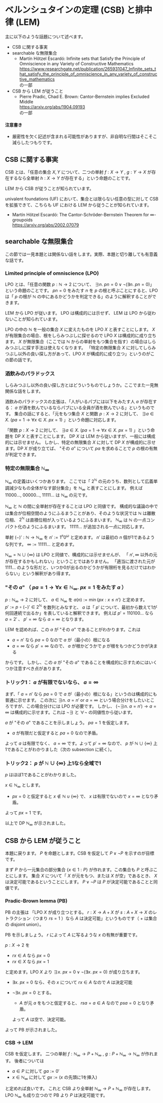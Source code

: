 # ベルンシュタインの定理 (CSB) と排中律 (LEM)
主に以下のような話題について述べます。
- CSB に関する事実
- searchable な無限集合
  - Martín Hötzel Escardó: Infinite sets that Satisfy the Principle of Omniscience in any Variety of Constructive Mathematics  
    https://www.researchgate.net/publication/265931047_Infinite_sets_that_satisfy_the_principle_of_omniscience_in_any_variety_of_constructive_mathematics  
    の一部
- CSB から LEM が従うこと
  - Pierre Pradic, Chad E. Brown: Cantor-Bernstein implies Excluded Middle  
    https://arxiv.org/abs/1904.09193  
    の一部
#### 注意書き
- 厳密性を欠く記述が含まれる可能性がありますが、非自明な行間はそこそこ減らしたつもりです。
## CSB に関する事実
CSB とは、「任意の集合 $X,Y$ について、二つの単射 $f:X\to Y$ , $g:Y\to X$ が存在するなら全単射 $h:X\to Y$ が存在する」という命題のことです。

LEM から CSB が従うことが知られています。

univalent foundations (UF) において、集合とは限らない任意の型に対して CSB を拡張できて、こちらも UF における LEM から従うことが知られています。
- Martín Hötzel Escardó: The Cantor-Schröder-Bernstein Theorem for ∞-groupoids  
  https://arxiv.org/abs/2002.07079
## searchable な無限集合
この節では一見本題とは関係ない話をします。実際、本題と切り離しても有意義な話です。
### Limited principle of omniscience (LPO)
LPO とは、「任意の関数 $p:\mathbb N\to 2$ について、 $\exists n.\ pn=0\lor\neg(\exists n.\ pn=0)$」という命題のことです。
$pn=0$ をみたす $n$ を $p$ の根と呼ぶことにすると、LPO は「 $p$ の根が $\mathbb N$ の中にあるかどうかを判定できる」のように解釈することができます。

LEM から LPO が従います。 LPO は構成的には示せず、 LEM は LPO から従わないことが知られています。

LPO の中の $\mathbb N$ を一般の集合 $X$ に変えたものを LPO $X$ と表すことにします。
$X$ が有限集合の場合、根をしらみつぶしに探せるので LPO $X$ は構成的に成り立ちます。
$X$ が無限集合（ここでは $\mathbb N$ からの単射をもつ集合を指す）の場合はしらみつぶしに探す手法は使えなくなります。
「特定の無限集合 $X$ に対してしらみつぶし以外の良い探し方があって、LPO $X$ が構成的に成り立つ」というのがこの節の話です。
### 酒飲みのパラドックス
しらみつぶし以外の良い探し方とはどういうものでしょうか。ここでまた一見無関係な話をします。

酒飲みのパラドックスの主張は、「人がいるパブには以下をみたす人 $a$ が存在する： $a$ が酒を飲んでいるならパブにいる全員が酒を飲んでいる」というものです。
集合の話にすると、「元をもつ集合 $X$ と関数 $p:X\to 2$ に対して、 $\exists a\in X.\ (pa=1\to\forall x\in X.\ px=1)$ 」という命題に対応します。

「関数 $p:X\to 2$ に対して、 $\exists a\in X.\ (pa=1\to\forall x\in X.\ px=1)$ 」という命題を DP $X$ と表すことにします。
DP $X$ は LEM から従いますが、一般には構成的には示せません。
しかし、特定の無限集合 $X$ に対して DP $X$ が構成的に示せます。DP $X$ が成り立てば、 "その $a$" について $pa$ を求めることで $p$ の根の有無が判定できます。
### 特定の無限集合 $\mathbb N_\infty$
$\mathbb N_\infty$ の定義はいくつかあります。
ここでは「 $2^{\mathbb N}$ の元のうち、数列として広義単調減少なもの全体がなす部分集合」を $\mathbb N_\infty$ と表すことにします。
例えば $11000\ldots$, $00000\ldots$, $11111\ldots$ は $\mathbb N_\infty$ の元です。

$\mathbb N_\infty$ と $\mathbb N$ の間に全単射が存在することは LPO と同値です。
構成的な議論の中では集合が位相空間のようにふるまうことがあり、そのような状況では $\mathbb N$ は離散位相、 $2^{\mathbb N}$ は直積位相が入っているようにふるまいます。 $\mathbb N_\infty$ は $\mathbb N$ の一点コンパクト化のようにふるまいます。 $11111\ldots$ が追加される一点に対応します。

単射 $(-)':\mathbb N\to \mathbb N_\infty$ を $n':=1^n0^\omega$ と定めます。 $n'$ は最初の $n$ 個が1であるような列です。
$\infty:=11111\ldots$ と定めます。

$\mathbb N_\infty=\mathbb N\cup\lbrace\infty\rbrace$ は LPO と同値で、構成的には示せませんが、
「 $n',\infty$ 以外の元が存在するかもしれない」ということではありません。
「適当に渡された元が $1111\ldots$ のような形だと、いつか0が出るのかどうかが有限桁を見るだけではわからない」という解釈があり得ます。
### "その $a$" （ $pa=1\to\forall x\in \mathbb N_\infty.\ px=1$ をみたす $a$ ）
$p:\mathbb N_\infty\to 2$ に対して、 $a\in \mathbb N_\infty$ を $a(n):=\min\lbrace px:x\leq n'\rbrace$ と定めます。
$p':=p \circ (-)'\in 2^{\mathbb N}$ を数列とみなすと、 $a$ は「 $p'$ について、最初から数えて1が何回連続で出るか」を表していると解釈できます。
例えば $p'=110100\ldots$ なら $a=2'$ 、 $p'=\infty$ なら $a=\infty$ となります。

LEM を認めれば、この $a$ が "その $a$" であることがわかります。これは
- $a=n'$ なら $pa=0$ なので $a$ が（最小の）根になる
- $a=\infty$ なら $p'=\infty$ なので、 $a$ が根かどうかで $p$ が根をもつかどうかが決まる

からです。
しかし、この $a$ が "その $a$" であることを構成的に示すためにはいくつか注意すべき点があります。
### トリック1： $a$ が有限でないなら、 $a=\infty$
まず、「 $a=n'$ なら $pa=0$ で $a$ が（最小の）根になる」というのは構成的にも普通に示せます。
この次に $\exists n.\ a=n'$ or $a=\infty$ という場合分けをしたいところですが、この場合分けには LPO が必要です。
しかし、 $(\neg\exists n.\ a=n')\to a=\infty$ は構成的に示せます。これは $\neg\exists$ と $\forall\neg$ の同値性から従います。

$a$ が "その $a$" であることを示しましょう。 $pa=1$ を仮定します。
- $a$ が有限だと仮定すると $pa=0$ なので矛盾。

よって $a$ は有限でなく、 $a=\infty$ です。よって $p'=\infty$ なので、 $p$ が $\mathbb N\cup\lbrace\infty\rbrace$ 上1であることがわかりました（次の subsection に続く）。
### トリック2： $p$ が $\mathbb N\cup\lbrace\infty\rbrace$ 上1なら全域で1
$p$ はほぼ1であることがわかりました。

$x\in \mathbb N_\infty$ とします。
- $px=0$ と仮定すると $x\notin \mathbb N\cup\lbrace\infty\rbrace$ で、 $x$ は有限でないので $x=\infty$ となり矛盾。

よって $px=1$ です。

以上で DP $\mathbb N_\infty$ が示されました。
## CSB から LEM が従うこと
本題に戻ります。 $P$ を命題とします。CSB を仮定して $P\lor \neg P$ を示すのが目標です。

まず $P$ から一元集合の部分集合 $\lbrace x\in 1:P\rbrace$ が作れます。この集合も $P$ と呼ぶことにします。
集合 $X$ について「 $X$ が元をもつ、または $X$ が空」であるとき、 $X$ は決定可能であるということにします。
$P\lor \neg P$ は $P$ が決定可能であることと同値です。
### Pradic-Brown lemma (PB)
PB の主張は
「LPO $X$ が成り立つとする。
$r:X\to A+X$ が $s:A+X\to X$ のレトラクション（つまり $rs=1$ ）なら
$A$ は決定可能」というものです（ $+$ は集合の disjoint union）。

PB を示しましょう。 $r$ によって $A$ に写るような $x$ の有無が重要です。

$p:X\to 2$ を
- $rx\in A$ なら $px=0$
- $rx\in X$ なら $px=1$

と定めます。LPO $X$ より $\exists x.\ px=0\lor\neg(\exists x.\ px=0)$ が成り立ちます。
- $\exists x.\ px=0$ なら、その $x$ について $rx\in A$ なので $A$ は決定可能
- $\neg\exists x.\ px=0$ とする。
  - $A$ が元 $a$ をもつと仮定すると、 $rsa=a\in A$ なので $psa=0$ となり矛盾。
  
  よって $A$ は空で、決定可能。
  
よって PB が示されました。
### CSB → LEM
CSB を仮定します。
二つの単射 $f:\mathbb N_\infty\to P+ \mathbb N_\infty$ , $g:P+\mathbb N_\infty\to \mathbb N_\infty$ が作れます。
後者については
- $a\in P$ に対して $ga:=0'$
- $x\in \mathbb N_\infty$ に対して $gx:=(x\text{ の先頭に1を挿入})$

と定めれば良いです。
これと CSB より全単射 $\mathbb N_\infty\to P+ \mathbb N_\infty$ が存在します。
LPO $\mathbb N_\infty$ も成り立つので PB より $P$ は決定可能です。

   
